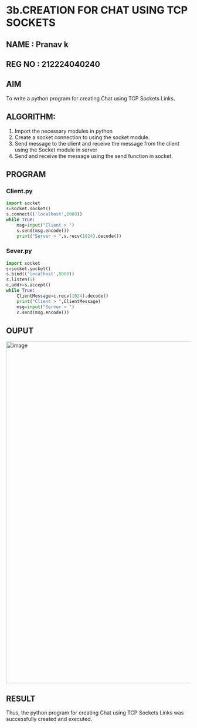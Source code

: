 # 3b.CREATION FOR CHAT USING TCP SOCKETS
## NAME : Pranav k
## REG NO : 212224040240
## AIM
To write a python program for creating Chat using TCP Sockets Links.
## ALGORITHM:
1. Import the necessary modules in python
2. Create a socket connection to using the socket module.
3. Send message to the client and receive the message from the client using the Socket module in
 server
4. Send and receive the message using the send function in socket.
## PROGRAM

### Client.py
```py
import socket
s=socket.socket()
s.connect(('localhost',8000))
while True:
    msg=input("Client > ")
    s.send(msg.encode())
    print("Server > ",s.recv(1024).decode())
```

### Sever.py
```py
import socket
s=socket.socket()
s.bind(('localhost',8000))
s.listen(5)
c,addr=s.accept()
while True:
    ClientMessage=c.recv(1024).decode()
    print("Client > ",ClientMessage)
    msg=input("Server > ")
    c.send(msg.encode())
```

## OUPUT
<img width="1661" height="931" alt="image" src="https://github.com/user-attachments/assets/45d17848-63b8-4bf8-ab79-fd610b709292" />

## RESULT
Thus, the python program for creating Chat using TCP Sockets Links was successfully 
created and executed.
